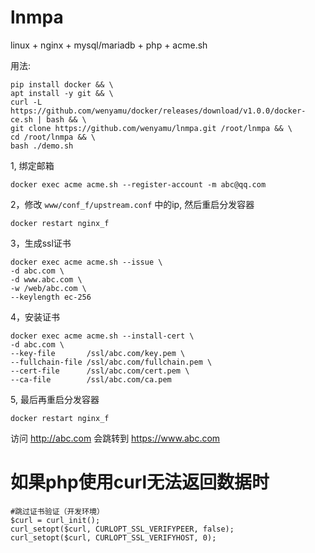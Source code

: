 # lnmpa
linux + nginx + mysql/mariadb + php + acme.sh

用法:
```
pip install docker && \
apt install -y git && \
curl -L https://github.com/wenyamu/docker/releases/download/v1.0.0/docker-ce.sh | bash && \
git clone https://github.com/wenyamu/lnmpa.git /root/lnmpa && \
cd /root/lnmpa && \
bash ./demo.sh
```
1, 绑定邮箱
```
docker exec acme acme.sh --register-account -m abc@qq.com
```

2，修改 `www/conf_f/upstream.conf` 中的ip, 然后重启分发容器
```
docker restart nginx_f
```

3，生成ssl证书
```
docker exec acme acme.sh --issue \
-d abc.com \
-d www.abc.com \
-w /web/abc.com \
--keylength ec-256
```

4，安装证书
```
docker exec acme acme.sh --install-cert \
-d abc.com \
--key-file       /ssl/abc.com/key.pem \
--fullchain-file /ssl/abc.com/fullchain.pem \
--cert-file      /ssl/abc.com/cert.pem \
--ca-file        /ssl/abc.com/ca.pem
```

5, 最后再重启分发容器
```
docker restart nginx_f
```

访问 http://abc.com 会跳转到 https://www.abc.com

# 如果php使用curl无法返回数据时
```
#‌跳过证书验证（开发环境）
$curl = curl_init();
curl_setopt($curl, CURLOPT_SSL_VERIFYPEER, false);
curl_setopt($curl, CURLOPT_SSL_VERIFYHOST, 0);
```
